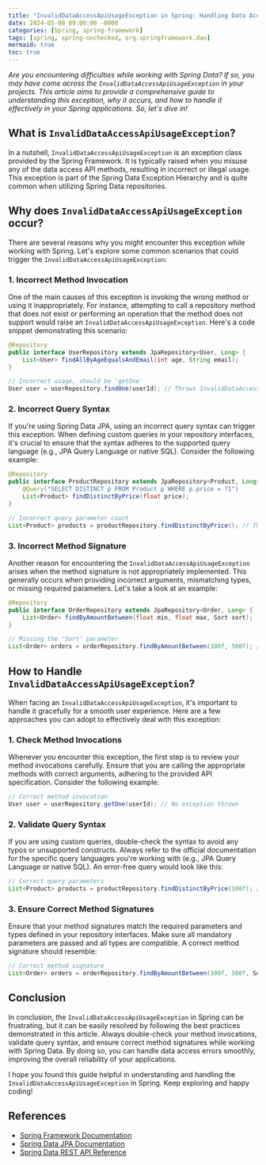 ```yaml
---
title: "InvalidDataAccessApiUsageException in Spring: Handling Data Access Errors Seamlessly"
date: 2024-05-08 09:00:00 -0000
categories: [Spring, spring-framework]
tags: [spring, spring-unchecked, org.springframework.dao]
mermaid: true
toc: true
---
```



*Are you encountering difficulties while working with Spring Data? If so, you may have come across the `InvalidDataAccessApiUsageException` in your projects. This article aims to provide a comprehensive guide to understanding this exception, why it occurs, and how to handle it effectively in your Spring applications. So, let's dive in!*

## What is `InvalidDataAccessApiUsageException`?

In a nutshell, `InvalidDataAccessApiUsageException` is an exception class provided by the Spring Framework. It is typically raised when you misuse any of the data access API methods, resulting in incorrect or illegal usage. This exception is part of the Spring Data Exception Hierarchy and is quite common when utilizing Spring Data repositories.

## Why does `InvalidDataAccessApiUsageException` occur?

There are several reasons why you might encounter this exception while working with Spring. Let's explore some common scenarios that could trigger the `InvalidDataAccessApiUsageException`:

### 1. Incorrect Method Invocation

One of the main causes of this exception is invoking the wrong method or using it inappropriately. For instance, attempting to call a repository method that does not exist or performing an operation that the method does not support would raise an `InvalidDataAccessApiUsageException`. Here's a code snippet demonstrating this scenario:

```java
@Repository
public interface UserRepository extends JpaRepository<User, Long> {
    List<User> findAllByAgeEqualsAndEmail(int age, String email);
}

// Incorrect usage, should be 'getOne'
User user = userRepository.findOne(userId); // Throws InvalidDataAccessApiUsageException
```

### 2. Incorrect Query Syntax

If you're using Spring Data JPA, using an incorrect query syntax can trigger this exception. When defining custom queries in your repository interfaces, it's crucial to ensure that the syntax adheres to the supported query language (e.g., JPA Query Language or native SQL). Consider the following example:

```java
@Repository
public interface ProductRepository extends JpaRepository<Product, Long> {
    @Query("SELECT DISTINCT p FROM Product p WHERE p.price = ?1")
    List<Product> findDistinctByPrice(float price);
}

// Incorrect query parameter count
List<Product> products = productRepository.findDistinctByPrice(); // Throws InvalidDataAccessApiUsageException
```

### 3. Incorrect Method Signature

Another reason for encountering the `InvalidDataAccessApiUsageException` arises when the method signature is not appropriately implemented. This generally occurs when providing incorrect arguments, mismatching types, or missing required parameters. Let's take a look at an example:

```java
@Repository
public interface OrderRepository extends JpaRepository<Order, Long> {
    List<Order> findByAmountBetween(float min, float max, Sort sort);
}

// Missing the 'Sort' parameter
List<Order> orders = orderRepository.findByAmountBetween(100f, 500f); // Throws InvalidDataAccessApiUsageException
```

## How to Handle `InvalidDataAccessApiUsageException`?

When facing an `InvalidDataAccessApiUsageException`, it's important to handle it gracefully for a smooth user experience. Here are a few approaches you can adopt to effectively deal with this exception:

### 1. Check Method Invocations

Whenever you encounter this exception, the first step is to review your method invocations carefully. Ensure that you are calling the appropriate methods with correct arguments, adhering to the provided API specification. Consider the following example:

```java
// Correct method invocation
User user = userRepository.getOne(userId); // No exception thrown
```

### 2. Validate Query Syntax

If you are using custom queries, double-check the syntax to avoid any typos or unsupported constructs. Always refer to the official documentation for the specific query languages you're working with (e.g., JPA Query Language or native SQL). An error-free query would look like this:

```java
// Correct query parameters
List<Product> products = productRepository.findDistinctByPrice(100f); // No exception thrown
```

### 3. Ensure Correct Method Signatures

Ensure that your method signatures match the required parameters and types defined in your repository interfaces. Make sure all mandatory parameters are passed and all types are compatible. A correct method signature should resemble:

```java
// Correct method signature
List<Order> orders = orderRepository.findByAmountBetween(100f, 500f, Sort.by("id")); // No exception thrown
```

## Conclusion

In conclusion, the `InvalidDataAccessApiUsageException` in Spring can be frustrating, but it can be easily resolved by following the best practices demonstrated in this article. Always double-check your method invocations, validate query syntax, and ensure correct method signatures while working with Spring Data. By doing so, you can handle data access errors smoothly, improving the overall reliability of your applications.

I hope you found this guide helpful in understanding and handling the `InvalidDataAccessApiUsageException` in Spring. Keep exploring and happy coding!

## References
- [Spring Framework Documentation](https://docs.spring.io/spring-framework/docs/5.3.x/reference/html/data-access.html#spring-data-exceptions)
- [Spring Data JPA Documentation](https://docs.spring.io/spring-data/jpa/docs/current/reference/html/#repositories.exceptions)
- [Spring Data REST API Reference](https://docs.spring.io/spring-data/rest/docs/current/reference/html/#reference)